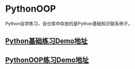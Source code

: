 # PythonOOP
Python自学练习，该仓库中存放的是Python基础知识联系例子。
## [Python基础练习Demo地址](https://github.com/liming870906/Python2_7Demo)
## [PythonOOP练习Demo地址](https://github.com/liming870906/PythonOOP)